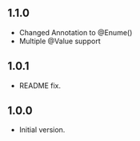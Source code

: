 ## 1.1.0
- Changed Annotation to @Enume()
- Multiple @Value support 

## 1.0.1

- README fix.

## 1.0.0

- Initial version.
